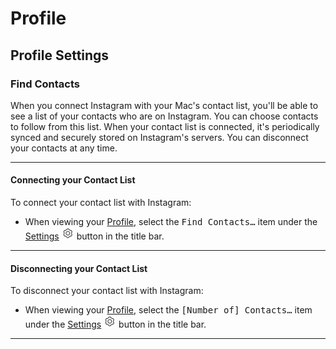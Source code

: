 # Profile

## Profile Settings

### Find Contacts

When you connect Instagram with your Mac's contact list, you'll be able to see a list of your contacts who are on Instagram. You can choose contacts to follow from this list. When your contact list is connected, it's periodically synced and securely stored on Instagram's servers. You can disconnect your contacts at any time.

------

#### Connecting your Contact List

To connect your contact list with Instagram:

- When viewing your [Profile](/views/profile.md), select the <kbd>Find Contacts…</kbd> item under the [Settings](/views/profile/settings.md) <img src="/views/assets/settings.png" width="20" height="20" /> button in the title bar.

------

#### Disconnecting your Contact List

To disconnect your contact list with Instagram:

- When viewing your [Profile](/views/profile.md), select the <kbd>\[Number of\] Contacts…</kbd> item under the [Settings](/views/profile/settings.md) <img src="/views/assets/settings.png" width="20" height="20" /> button in the title bar.

------